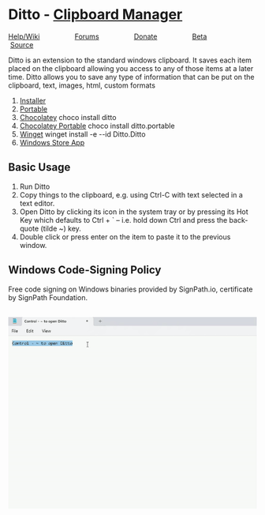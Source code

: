 # Ditto - [Clipboard Manager](https://github.com/sabrogden/Ditto/releases/download/3.23.124.0/DittoSetup_3_23_124_0.exe)

[Help/Wiki](https://github.com/sabrogden/Ditto/wiki)&nbsp; &nbsp; &nbsp; &nbsp; &nbsp;&nbsp; &nbsp; &nbsp; &nbsp; &nbsp;[Forums](https://github.com/sabrogden/Ditto/issues)&nbsp; &nbsp; &nbsp; &nbsp; &nbsp;&nbsp; &nbsp; &nbsp; &nbsp; &nbsp;[Donate](https://www.paypal.com/donate/?item_name=Donation+to+Ditto&cmd=_donations&business=sabrogden%40gmail.com&Z3JncnB0=)&nbsp; &nbsp; &nbsp; &nbsp; &nbsp;&nbsp; &nbsp; &nbsp; &nbsp; &nbsp;[Beta](https://ditto-cp.sourceforge.io/beta/)&nbsp; &nbsp; &nbsp; &nbsp; &nbsp;&nbsp; &nbsp; &nbsp; &nbsp; &nbsp;[Source](https://github.com/sabrogden/Ditto)

Ditto is an extension to the standard windows clipboard. It saves each item placed on the clipboard allowing you access to any of those items at a later time. Ditto allows you to save any type of information that can be put on the clipboard, text, images, html, custom formats


1. [Installer](https://github.com/sabrogden/Ditto/releases/download/3.23.124.0/DittoSetup_64bit_3_23_124_0.exe)
2. [Portable](https://github.com/sabrogden/Ditto/releases/download/3.23.124.0/DittoPortable_64bit_3_23_124_0.zip)
3. [Chocolatey](https://chocolatey.org/packages/ditto/3.23.124.0) choco install ditto
4. [Chocolatey Portable](https://chocolatey.org/packages/ditto.portable/3.23.124.0) choco install ditto.portable
5. [Winget](https://winget.run/pkg/Ditto/Ditto) winget install -e --id Ditto.Ditto
6. [Windows Store App](https://www.microsoft.com/en-us/store/p/ditto-cp/9nblggh3zbjq)  


## Basic Usage

1. Run Ditto
2. Copy things to the clipboard, e.g. using Ctrl-C with text selected in a text editor.
3. Open Ditto by clicking its icon in the system tray or by pressing its Hot Key which defaults to Ctrl + ` – i.e. hold down Ctrl and press the back-quote (tilde ~) key.
4. Double click or press enter on the item to paste it to the previous window.


## Windows Code-Signing Policy
Free code signing on Windows binaries provided by SignPath.io, certificate by SignPath Foundation.
<br>
<br>

<img src="ditto.gif">

